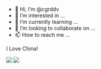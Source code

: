 - 👋 Hi, I’m @cgrddv
- 👀 I’m interested in ...
- 🌱 I’m currently learning ...
- 💞️ I’m looking to collaborate on ...
- 📫 How to reach me ...

I  Love China!

<img align="left" src="https://github-readme-stats.vercel.app/api?username=GoodManWEN&show_icons=true&line_height=24"/>
<img alian="right" src="https://github-readme-stats.vercel.app/api/top-langs?username=goodmanwen&layout=compact&langs_count=8&card_width=280"/>
